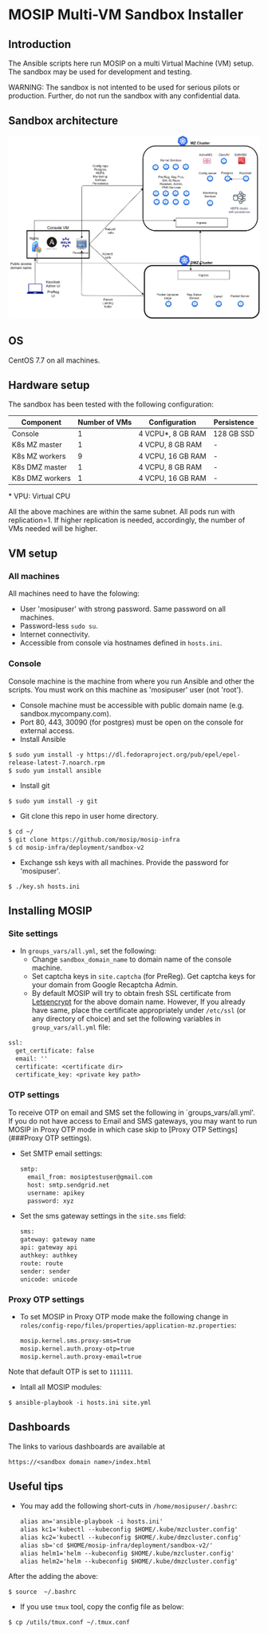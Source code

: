 # MOSIP Multi-VM Sandbox Installer

## Introduction

The Ansible scripts here run MOSIP on a multi Virtual Machine (VM) setup.  The sandbox may be used for development and testing.

WARNING: The sandbox is not intented to be used for serious pilots or production.  Further, do not run the sandbox with any confidential data.  

## Sandbox architecture
![](https://github.com/mosip/mosip-infra/blob/master/deployment/sandbox-v2/docs/sandbox_architecture.png)

## OS
CentOS 7.7 on all machines.

## Hardware setup 

The sandbox has been tested with the following configuration:

| Component| Number of VMs| Configuration| Persistence |
|---|---|---|---|
|Console| 1 | 4 VCPU*, 8 GB RAM | 128 GB SSD |
|K8s MZ master | 1 | 4 VCPU, 8 GB RAM | - |
|K8s MZ workers | 9 | 4 VCPU, 16 GB RAM | - |
|K8s DMZ master | 1 | 4 VCPU, 8 GB RAM | - |
|K8s DMZ workers | 1 | 4 VCPU, 16 GB RAM | - |

\* VPU:  Virtual CPU

All the above machines are within the same subnet. All pods run with replication=1.  If higher replication is needed, accordingly, the number of VMs needed will be higher.

## VM setup
### All machines
All machines need to have the folowing:
* User 'mosipuser' with strong password. Same password on all machines.
* Password-less `sudo su`.
* Internet connectivity.
* Accessible from console via hostnames defined in `hosts.ini`.  

### Console 
Console machine is the machine from where you run Ansible and other the scripts.  You must work on this machine as 'mosipuser' user (not 'root').   
* Console machine must be accessible with public domain name (e.g. sandbox.mycompany.com).
* Port 80, 443, 30090 (for postgres) must be open on the console for external access.
* Install Ansible
```
$ sudo yum install -y https://dl.fedoraproject.org/pub/epel/epel-release-latest-7.noarch.rpm
$ sudo yum install ansible
```
* Install git
```
$ sudo yum install -y git
```
* Git clone this repo in user home directory.
```
$ cd ~/
$ git clone https://github.com/mosip/mosip-infra
$ cd mosip-infra/deployment/sandbox-v2
```
* Exchange ssh keys with all machines. Provide the password for 'mosipuser'.
```
$ ./key.sh hosts.ini
``` 

##  Installing MOSIP 
### Site settings
* In `groups_vars/all.yml`, set the following: 
  * Change `sandbox_domain_name`  to domain name of the console machine.
  * Set captcha keys in `site.captcha` (for PreReg). Get captcha keys for your domain from Google Recaptcha Admin.
  * By default MOSIP will try to obtain fresh SSL certificate from [Letsencrypt](https://letsencrypt.org) for the above domain name. However, If you already have same, place the certificate appropriately under `/etc/ssl` (or any directory of choice) and set the following variables in `group_vars/all.yml` file:
```
ssl:
  get_certificate: false
  email: ''
  certificate: <certificate dir>
  certificate_key: <private key path> 
```
### OTP settings
To receive OTP on email and SMS set the following in `groups_vars/all.yml'.  If you do not have access to Email and SMS gateways, you may want to run MOSIP in Proxy OTP mode in which case skip to [Proxy OTP Settings](###Proxy OTP settings).  
* Set SMTP email settings:
  ```
  smtp:
    email_from: mosiptestuser@gmail.com
    host: smtp.sendgrid.net
    username: apikey
    password: xyz
  ```
* Set the sms gateway settings in the `site.sms` field:
  ```
  sms:
  gateway: gateway name
  api: gateway api
  authkey: authkey
  route: route
  sender: sender
  unicode: unicode
  ```
### Proxy OTP settings

* To set MOSIP in Proxy OTP mode make the following change in `roles/config-repo/files/properties/application-mz.properties`: 
  ```
  mosip.kernel.sms.proxy-sms=true
  mosip.kernel.auth.proxy-otp=true
  mosip.kernel.auth.proxy-email=true
  ```
Note that default OTP is set to `111111`.

* Intall all MOSIP modules:
```
$ ansible-playbook -i hosts.ini site.yml
```

## Dashboards
The links to various dashboards are available at 

```
https://<sandbox domain name>/index.html
```

## Useful tips
* You may add the following short-cuts in `/home/mosipuser/.bashrc`:
  ```
  alias an='ansible-playbook -i hosts.ini'
  alias kc1='kubectl --kubeconfig $HOME/.kube/mzcluster.config'
  alias kc2='kubectl --kubeconfig $HOME/.kube/dmzcluster.config'
  alias sb='cd $HOME/mosip-infra/deployment/sandbox-v2/'
  alias helm1='helm --kubeconfig $HOME/.kube/mzcluster.config'
  alias helm2='helm --kubeconfig $HOME/.kube/dmzcluster.config'
  ```
After the adding the above:
  ```
  $ source  ~/.bashrc
  ```
* If you use `tmux` tool, copy the config file as below:
```
$ cp /utils/tmux.conf ~/.tmux.conf
```
